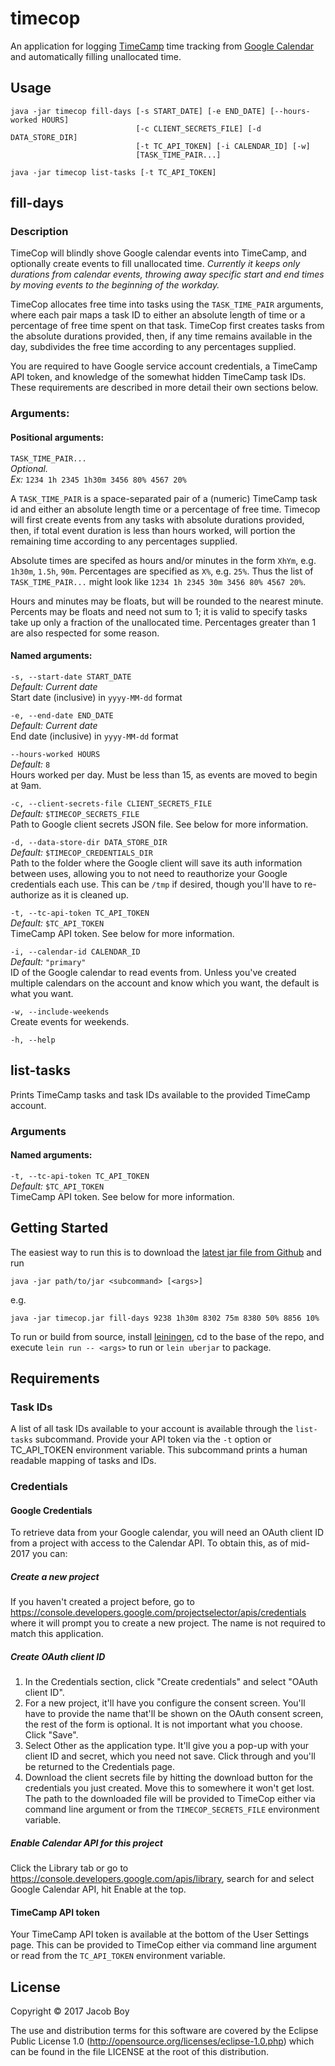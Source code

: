 # timecop

An application for logging [TimeCamp](www.timecamp.com) time tracking
from [Google Calendar](calendar.google.com) and automatically filling
unallocated time.

## Usage

```
java -jar timecop fill-days [-s START_DATE] [-e END_DATE] [--hours-worked HOURS]
                            [-c CLIENT_SECRETS_FILE] [-d DATA_STORE_DIR]
                            [-t TC_API_TOKEN] [-i CALENDAR_ID] [-w]
                            [TASK_TIME_PAIR...]

java -jar timecop list-tasks [-t TC_API_TOKEN]
```

## fill-days
### Description
TimeCop will blindly shove Google calendar events into TimeCamp, and optionally
create events to fill unallocated time. *Currently it keeps only durations from
calendar events, throwing away specific start and end times by moving events to
the beginning of the workday.*

TimeCop allocates free time into tasks using the `TASK_TIME_PAIR` arguments,
where each pair maps a task ID to either an absolute length of time or a
percentage of free time spent on that task. TimeCop first creates tasks from the
absolute durations provided, then, if any time remains available in the day,
subdivides the free time according to any percentages supplied.

You are required to have Google service account credentials, a TimeCamp API
token, and knowledge of the somewhat hidden TimeCamp task IDs. These
requirements are described in more detail their own sections below.

### Arguments:
#### Positional arguments:
`TASK_TIME_PAIR...`  
_Optional._  
_Ex:_ `1234 1h 2345 1h30m 3456 80% 4567 20%`

A `TASK_TIME_PAIR` is a space-separated pair of a (numeric) TimeCamp task id and
either an absolute length time or a percentage of free time. Timecop will first
create events from any tasks with absolute durations provided, then, if total
event duration is less than hours worked, will portion the remaining time
according to any percentages supplied.

Absolute times are specifed as hours and/or minutes in the form `XhYm`,
e.g. `1h30m`, `1.5h`, `90m`. Percentages are specified as `X%`, e.g. `25%`. Thus
the list of `TASK_TIME_PAIR...` might look like
`1234 1h 2345 30m 3456 80% 4567 20%`.

Hours and minutes may be floats, but will be rounded to the nearest minute.
Percents may be floats and need not sum to 1; it is valid to specify tasks take
up only a fraction of the unallocated time.  Percentages greater than 1 are also
respected for some reason.

#### Named arguments:

`-s, --start-date START_DATE`  
_Default: Current date_  
Start date (inclusive) in `yyyy-MM-dd` format

`-e, --end-date END_DATE`  
_Default: Current date_  
End date (inclusive) in `yyyy-MM-dd` format

`--hours-worked HOURS`  
_Default:_ `8`  
Hours worked per day. Must be less than 15, as events are moved to begin at 9am.

`-c, --client-secrets-file CLIENT_SECRETS_FILE`  
_Default:_ `$TIMECOP_SECRETS_FILE`  
Path to Google client secrets JSON file. See below for more information.

`-d, --data-store-dir DATA_STORE_DIR`  
_Default:_ `$TIMECOP_CREDENTIALS_DIR`  
Path to the folder where the Google client will save its auth information
between uses, allowing you to not need to reauthorize your Google credentials
each use. This can be `/tmp` if desired, though you'll have to re-authorize as
it is cleaned up.

`-t, --tc-api-token TC_API_TOKEN`  
_Default:_ `$TC_API_TOKEN`  
TimeCamp API token. See below for more information.

`-i, --calendar-id CALENDAR_ID`  
_Default:_ `"primary"`  
ID of the Google calendar to read events from. Unless you've created multiple
calendars on the account and know which you want, the default is what you want.

`-w, --include-weekends`  
Create events for weekends.

`-h, --help`  

## list-tasks
Prints TimeCamp tasks and task IDs available to the provided TimeCamp account.

### Arguments
#### Named arguments:
`-t, --tc-api-token TC_API_TOKEN`  
_Default:_ `$TC_API_TOKEN`  
TimeCamp API token. See below for more information.

## Getting Started

The easiest way to run this is to download the
[latest jar file from Github](https://github.com/jacobboy/timecop/releases)
and run

``` shell
java -jar path/to/jar <subcommand> [<args>]
```
e.g.
``` shell
java -jar timecop.jar fill-days 9238 1h30m 8302 75m 8380 50% 8856 10%
```
To run or build from source, install [leiningen](https://leiningen.org/), cd to
the base of the repo, and execute
`lein run -- <args>` to run or `lein uberjar` to package.

## Requirements
### Task IDs
A list of all task IDs available to your account is available through the
`list-tasks` subcommand. Provide your API token via the `-t` option or
TC_API_TOKEN environment variable.  This subcommand prints a human readable
mapping of tasks and IDs.

### Credentials

#### Google Credentials
To retrieve data from your Google calendar, you will need an OAuth client ID
from a project with access to the Calendar API. To obtain this, as of mid-2017
you can:

##### Create a new project
If you haven't created a project before, go to
https://console.developers.google.com/projectselector/apis/credentials
where it will prompt you to create a new project. The name is not required to
match this application.

##### Create OAuth client ID
1. In the Credentials section, click "Create credentials" and select "OAuth
   client ID".
2. For a new project, it'll have you configure the consent screen.  You'll have
   to provide the name that'll be shown on the OAuth consent screen, the rest of
   the form is optional. It is not important what you choose. Click "Save".
3. Select Other as the application type. It'll give you a pop-up with your
   client ID and secret, which you need not save. Click through and you'll be
   returned to the Credentials page.
4. Download the client secrets file by hitting the download button for the
   credentials you just created. Move this to somewhere it won't get lost.  The
   path to the downloaded file will be provided to TimeCop either via command
   line argument or from the `TIMECOP_SECRETS_FILE` environment variable.

##### Enable Calendar API for this project
Click the Library tab or go to
https://console.developers.google.com/apis/library, search for and select Google
Calendar API, hit Enable at the top.


#### TimeCamp API token
Your TimeCamp API token is available at the bottom of the User Settings
page. This can be provided to TimeCop either via command line argument or read
from the `TC_API_TOKEN` environment variable.

## License

Copyright © 2017 Jacob Boy

The use and distribution terms for this software are covered by the
Eclipse Public License 1.0
(http://opensource.org/licenses/eclipse-1.0.php) which can be found in
the file LICENSE at the root of this distribution.
